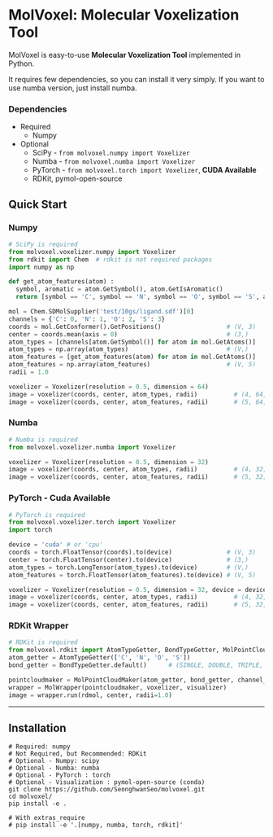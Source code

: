 # MolVoxel: Molecular Voxelization Tool
MolVoxel is easy-to-use **Molecular Voxelization Tool** implemented in Python.

It requires few dependencies, so you can install it very simply. If you want to use numba version, just install numba.

### Dependencies

- Required
  - Numpy
- Optional
  - SciPy - `from molvoxel.numpy import Voxelizer`
  - Numba - `from molvoxel.numba import Voxelizer`
  - PyTorch - `from molvoxel.torch import Voxelizer`, **CUDA Available**
  - RDKit, pymol-open-source

## Quick Start

### Numpy

```python
# SciPy is required
from molvoxel.voxelizer.numpy import Voxelizer
from rdkit import Chem  # rdkit is not required packages
import numpy as np

def get_atom_features(atom) :
  symbol, aromatic = atom.GetSymbol(), atom.GetIsAromatic()
  return [symbol == 'C', symbol == 'N', symbol == 'O', symbol == 'S', aromatic]

mol = Chem.SDMolSupplier('test/10gs/ligand.sdf')[0]
channels = {'C': 0, 'N': 1, 'O': 2, 'S': 3}
coords = mol.GetConformer().GetPositions()                  # (V, 3)
center = coords.mean(axis = 0)                              # (3,)
atom_types = [channels[atom.GetSymbol()] for atom in mol.GetAtoms()]
atom_types = np.array(atom_types)                           # (V,)
atom_features = [get_atom_features(atom) for atom in mol.GetAtoms()]
atom_features = np.array(atom_features)                     # (V, 5)
radii = 1.0

voxelizer = Voxelizer(resolution = 0.5, dimension = 64)
image = voxelizer(coords, center, atom_types, radii)          # (4, 64, 64, 64)
image = voxelizer(coords, center, atom_features, radii)       # (5, 64, 64, 64)
```

### Numba

```python
# Numba is required
from molvoxel.voxelizer.numba import Voxelizer

voxelizer = Voxelizer(resolution = 0.5, dimension = 32)
image = voxelizer(coords, center, atom_types, radii)          # (4, 32, 32, 32)
image = voxelizer(coords, center, atom_features, radii)       # (5, 32, 32, 32)
```

### PyTorch - Cuda Available

```python
# PyTorch is required
from molvoxel.voxelizer.torch import Voxelizer
import torch

device = 'cuda' # or 'cpu'
coords = torch.FloatTensor(coords).to(device)               # (V, 3)
center = torch.FloatTensor(center).to(device)               # (3,)
atom_types = torch.LongTensor(atom_types).to(device)        # (V,)
atom_features = torch.FloatTensor(atom_features).to(device) # (V, 5)

voxelizer = Voxelizer(resolution = 0.5, dimension = 32, device = device)
image = voxelizer(coords, center, atom_types, radii)          # (4, 32, 32, 32)
image = voxelizer(coords, center, atom_features, radii)       # (5, 32, 32, 32)
```

### RDKit Wrapper
``` python
# RDKit is required
from molvoxel.rdkit import AtomTypeGetter, BondTypeGetter, MolPointCloudMaker, MolWrapper
atom_getter = AtomTypeGetter(['C', 'N', 'O', 'S'])
bond_getter = BondTypeGetter.default()		# (SINGLE, DOUBLE, TRIPLE, AROMATIC)

pointcloudmaker = MolPointCloudMaker(atom_getter, bond_getter, channel_type='types')
wrapper = MolWrapper(pointcloudmaker, voxelizer, visualizer)
image = wrapper.run(rdmol, center, radii=1.0)
```
---

## Installation

```shell
# Required: numpy
# Not Required, but Recommended: RDKit
# Optional - Numpy: scipy
# Optional - Numba: numba
# Optional - PyTorch : torch
# Optional - Visualization : pymol-open-source (conda)
git clone https://github.com/SeonghwanSeo/molvoxel.git
cd molvoxel/
pip install -e .

# With extras_require
# pip install -e '.[numpy, numba, torch, rdkit]'
```

